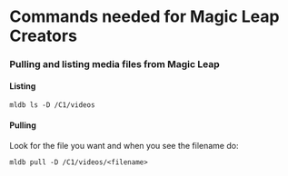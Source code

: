# Commands needed for Magic Leap Creators

###  Pulling and listing media files from Magic Leap

#### Listing
```
mldb ls -D /C1/videos
```

#### Pulling

Look for the file you want and when you see the filename do:

```
mldb pull -D /C1/videos/<filename>
```